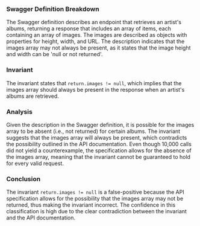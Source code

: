 ### Swagger Definition Breakdown
The Swagger definition describes an endpoint that retrieves an artist's albums, returning a response that includes an array of items, each containing an array of images. The images are described as objects with properties for height, width, and URL. The description indicates that the images array may not always be present, as it states that the image height and width can be 'null or not returned'.

### Invariant
The invariant states that `return.images != null`, which implies that the images array should always be present in the response when an artist's albums are retrieved.

### Analysis
Given the description in the Swagger definition, it is possible for the images array to be absent (i.e., not returned) for certain albums. The invariant suggests that the images array will always be present, which contradicts the possibility outlined in the API documentation. Even though 10,000 calls did not yield a counterexample, the specification allows for the absence of the images array, meaning that the invariant cannot be guaranteed to hold for every valid request. 

### Conclusion
The invariant `return.images != null` is a false-positive because the API specification allows for the possibility that the images array may not be returned, thus making the invariant incorrect. The confidence in this classification is high due to the clear contradiction between the invariant and the API documentation.
